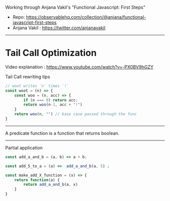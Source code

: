 Working through Anjana Vakil's "Functional Javascript: First Steps"

- Repo: https://observablehq.com/collection/@anjana/functional-javascript-first-steps
- Anjana Vakil : https://twitter.com/anjanavakil

---

# Tail Call Optimization

Video explanation : https://www.youtube.com/watch?v=-PX0BV9hGZY

Tail Call rewriting tips 
```javascript
// woot writes `n` times `!`
const woot = (n) => {
	const woo = (n, acc) => {
		if (n === 0) return acc;
		return woo(n-1, acc + "!")
	}
	return woo(n, "") // base case passed through the func
}
```

---

A predicate function is a function that returns boolean.

---

Partial application

```javascript
const add_a_and_b = (a, b) => a + b;

const add_5_to_a = (a) =>  add_a_and_b(a, 5) ;

const make_add_X_function = (x) => {
	return function(a) {
		return add_a_and_b(a, x)
	}
}
```


```

